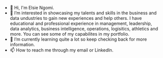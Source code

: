 - 👋 Hi, I'm Elsie Ngomi.
- 👀 I’m interested in showcasing my talents and skills in the business and data undustries to gain new experiences and help others.
      I have educational and professional experience in management, leadership, data analytics, business intelligence, operations, logisitics, athletics and more.
      You can see some of my capabilites in my portfolio.
- 🌱 I’m currently learning quite a lot so keep checking back for more information.
- 📫 How to reach me through my email or LinkedIn.

<!---
eastelsie/eastelsie is a ✨ special ✨ repository because its `README.md` (this file) appears on your GitHub profile.
You can click the Preview link to take a look at your changes.
--->
